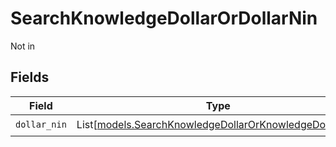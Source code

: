 # SearchKnowledgeDollarOrDollarNin

Not in


## Fields

| Field                                                                                                            | Type                                                                                                             | Required                                                                                                         | Description                                                                                                      |
| ---------------------------------------------------------------------------------------------------------------- | ---------------------------------------------------------------------------------------------------------------- | ---------------------------------------------------------------------------------------------------------------- | ---------------------------------------------------------------------------------------------------------------- |
| `dollar_nin`                                                                                                     | List[[models.SearchKnowledgeDollarOrKnowledgeDollarNin](../models/searchknowledgedollarorknowledgedollarnin.md)] | :heavy_check_mark:                                                                                               | N/A                                                                                                              |